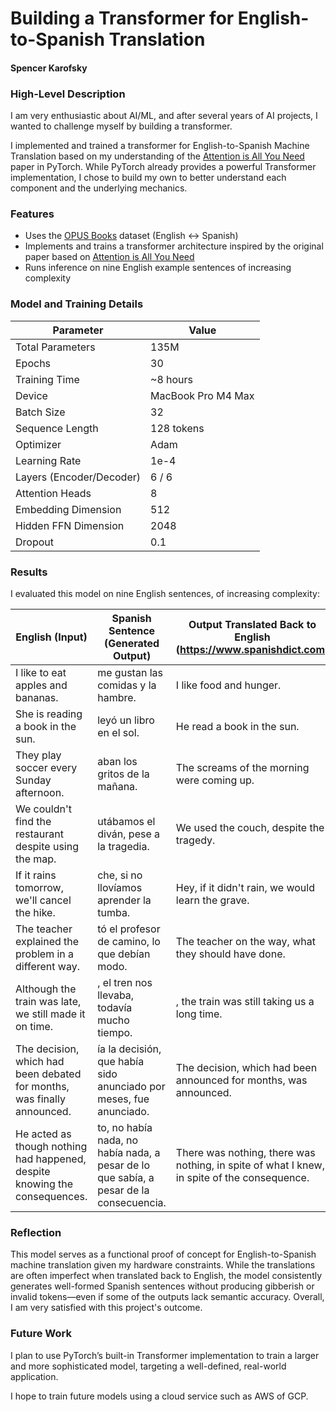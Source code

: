 # Building a Transformer for English-to-Spanish Translation
#### Spencer Karofsky

### High-Level Description

I am very enthusiastic about AI/ML, and after several years of AI projects, I wanted to challenge myself by building a transformer.

I implemented and trained a transformer for English-to-Spanish Machine Translation based on my understanding of the [Attention is All You Need](https://arxiv.org/pdf/1706.03762) paper in PyTorch. While PyTorch already provides a powerful Transformer implementation, I chose to build my own to better understand each component and the underlying mechanics.

### Features

* Uses the [OPUS Books](https://opus.nlpl.eu/opus-100.php) dataset (English <-> Spanish)
* Implements and trains a transformer architecture inspired by the original paper based on [Attention is All You Need](https://arxiv.org/pdf/1706.03762)
* Runs inference on nine English example sentences of increasing complexity

### Model and Training Details

| Parameter                | Value                     |
| ------------------------ | ------------------------- |
| Total Parameters         | 135M                      |
| Epochs                   | 30                        |
| Training Time            | \~8 hours                 |
| Device                   | MacBook Pro M4 Max        |
| Batch Size               | 32                        |
| Sequence Length          | 128 tokens                |
| Optimizer                | Adam                      |
| Learning Rate            | 1e-4        |
| Layers (Encoder/Decoder) | 6 / 6                     |
| Attention Heads          | 8                         |
| Embedding Dimension      | 512                       |
| Hidden FFN Dimension      | 2048                       |
| Dropout                  | 0.1                       |


### Results

I evaluated this model on nine English sentences, of increasing complexity:

| English (Input)     | Spanish Sentence (Generated Output)       | Output Translated Back to English (https://www.spanishdict.com)
| ------------------------ | ------------------------- | ------- |
|  I like to eat apples and bananas.  |  me gustan las comidas y la hambre.  |   I like food and hunger.   |
|  She is reading a book in the sun.   |  leyó un libro en el sol.  |  He read a book in the sun.    |
|  They play soccer every Sunday afternoon.  |     aban los gritos de la mañana.     |    The screams of the morning were coming up.  |
|    We couldn't find the restaurant despite using the map.   |  utábamos el diván, pese a la tragedia.   |   We used the couch, despite the tragedy.   |
|  If it rains tomorrow, we'll cancel the hike.  |       che, si no llovíamos aprender la tumba.          |   Hey, if it didn't rain, we would learn the grave.   |
|  The teacher explained the problem in a different way. |     tó el profesor de camino, lo que debían modo.        |   The teacher on the way, what they should have done.   |
| Although the train was late, we still made it on time. |      , el tren nos llevaba, todavía mucho tiempo.      |   , the train was still taking us a long time.   |
| The decision, which had been debated for months, was finally announced. |  ía la decisión, que había sido anunciado por meses, fue anunciado.  |    The decision, which had been announced for months, was announced.  |
| He acted as though nothing had happened, despite knowing the consequences. |   to, no había nada, no había nada, a pesar de lo que sabía, a pesar de la consecuencia.     |   There was nothing, there was nothing, in spite of what I knew, in spite of the consequence.   |

### Reflection

This model serves as a functional proof of concept for English-to-Spanish machine translation given my hardware constraints. While the translations are often imperfect when translated back to English, the model consistently generates well-formed Spanish sentences without producing gibberish or invalid tokens—even if some of the outputs lack semantic accuracy. Overall, I am very satisfied with this project's outcome.

### Future Work

I plan to use PyTorch’s built-in Transformer implementation to train a larger and more sophisticated model, targeting a well-defined, real-world application.

I hope to train future models using a cloud service such as AWS of GCP.
